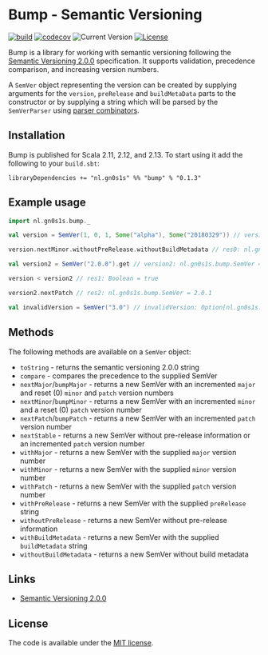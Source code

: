 # Bump - Semantic Versioning

[![build](https://github.com/Philippus/bump/workflows/build/badge.svg)](https://github.com/Philippus/bump/actions/workflows/scala.yml?query=workflow%3Abuild+branch%3Amain)
[![codecov](https://codecov.io/gh/Philippus/bump/branch/master/graph/badge.svg)](https://codecov.io/gh/Philippus/bump)
![Current Version](https://img.shields.io/badge/version-0.1.3-brightgreen.svg?style=flat "0.1.3")
[![License](https://img.shields.io/badge/license-MIT-blue.svg?style=flat "MIT")](LICENSE.md)

Bump is a library for working with semantic versioning following the [Semantic Versioning 2.0.0](https://semver.org/)
specification. It supports validation, precedence comparison, and increasing version numbers.

A `SemVer` object representing the version can be created by supplying arguments for the `version`, `preRelease` and
`buildMetaData` parts to the constructor or by supplying a string which will be parsed by the `SemVerParser` using
[parser combinators](https://github.com/scala/scala-parser-combinators).

## Installation

Bump is published for Scala 2.11, 2.12, and 2.13. To start using it add the following to your `build.sbt`:

```
libraryDependencies += "nl.gn0s1s" %% "bump" % "0.1.3"
```

## Example usage

```scala
import nl.gn0s1s.bump._

val version = SemVer(1, 0, 1, Some("alpha"), Some("20180329")) // version: nl.gn0s1s.bump.SemVer = 1.0.1-alpha+20180329

version.nextMinor.withoutPreRelease.withoutBuildMetadata // res0: nl.gn0s1s.bump.SemVer = 1.1.0

val version2 = SemVer("2.0.0").get // version2: nl.gn0s1s.bump.SemVer = 2.0.0

version < version2 // res1: Boolean = true

version2.nextPatch // res2: nl.gn0s1s.bump.SemVer = 2.0.1

val invalidVersion = SemVer("3.0") // invalidVersion: Option[nl.gn0s1s.bump.SemVer] = None
```

## Methods
The following methods are available on a `SemVer` object:

* `toString` - returns the semantic versioning 2.0.0 string
* `compare` - compares the precedence to the supplied SemVer
* `nextMajor`/`bumpMajor` - returns a new SemVer with an incremented `major` and reset (0) `minor` and `patch` version numbers
* `nextMinor`/`bumpMinor` - returns a new SemVer with an incremented `minor` and a reset (0) `patch` version number
* `nextPatch`/`bumpPatch` - returns a new SemVer with an incremented `patch` version number
* `nextStable` - returns a new SemVer without pre-release information or an incremented `patch` version number
* `withMajor` - returns a new SemVer with the supplied `major` version number
* `withMinor` - returns a new SemVer with the supplied `minor` version number
* `withPatch` - returns a new SemVer with the supplied `patch` version number
* `withPreRelease` - returns a new SemVer with the supplied `preRelease` string
* `withoutPreRelease` - returns a new SemVer without pre-release information
* `withBuildMetadata` - returns a new SemVer with the supplied `buildMetadata` string
* `withoutBuildMetadata` - returns a new SemVer without build metadata

## Links
- [Semantic Versioning 2.0.0](https://semver.org/)

## License
The code is available under the [MIT license](LICENSE.md).
